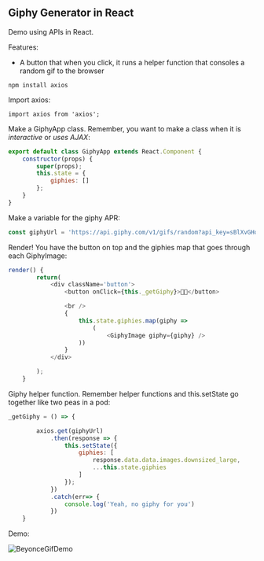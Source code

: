 ## Giphy Generator in React 
Demo using APIs in React. 

Features:
- A button that when you click, it runs a helper function that consoles a random gif to the browser 

```npm install axios```

Import axios:

```import axios from 'axios';```

Make a GiphyApp class. Remember, you want to make a class when it is *interactive* or *uses AJAX*:

```javascript
export default class GiphyApp extends React.Component {
    constructor(props) {
        super(props); 
        this.state = {
            giphies: []
        };
    }
}
```

Make a variable for the giphy APR:

```javascript 
const giphyUrl = 'https://api.giphy.com/v1/gifs/random?api_key=sBlXvGHoIP71p1RzuruaIEDD5YogZvlz&tag=beyonce&rating=G';
```

Render! You have the button on top and the giphies map that goes through each GiphyImage:

```javascript 
render() {
        return(
            <div className='button'>
                <button onClick={this._getGiphy}>💅🏾</button>

                <br />
                {
                    this.state.giphies.map(giphy => 
                        (
                            <GiphyImage giphy={giphy} />
                    ))
                }
            </div>

        );
    }
```

Giphy helper function. Remember helper functions and this.setState go together like two peas in a pod:

```javascript 
_getGiphy = () => {

        axios.get(giphyUrl) 
            .then(response => {
                this.setState({
                    giphies: [
                        response.data.data.images.downsized_large,
                        ...this.state.giphies
                    ]
                });
            })
            .catch(err=> {
                console.log('Yeah, no giphy for you')
            })
    }
```


Demo: 


![BeyonceGifDemo](Kapture-2020-02-06-at-14.45.16.gif)





